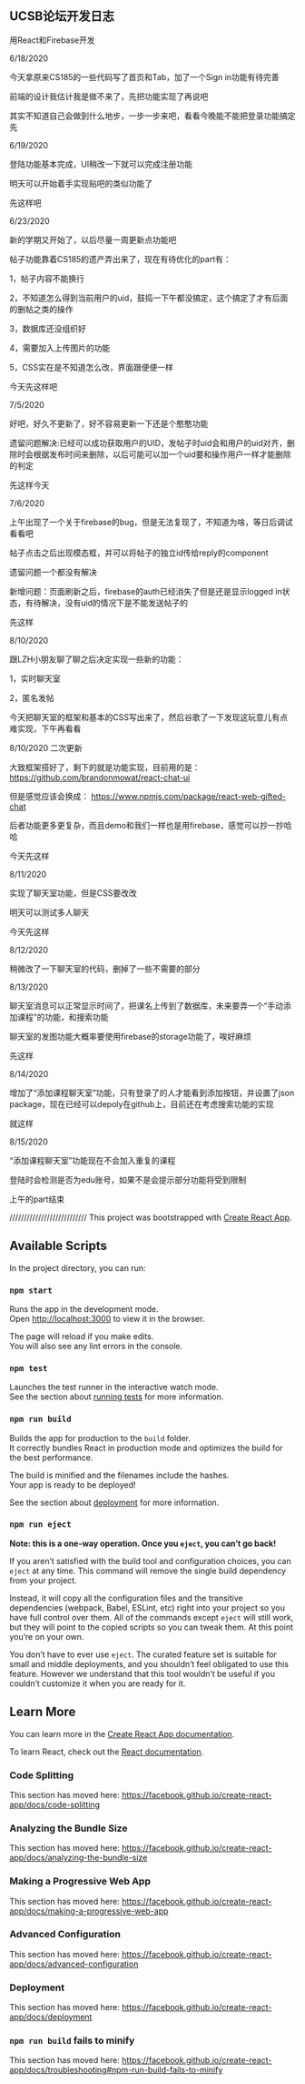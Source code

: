 ## UCSB论坛开发日志

用React和Firebase开发

6/18/2020

今天拿原来CS185的一些代码写了首页和Tab，加了一个Sign in功能有待完善

前端的设计我估计我是做不来了，先把功能实现了再说吧

其实不知道自己会做到什么地步，一步一步来吧，看看今晚能不能把登录功能搞定先

6/19/2020

登陆功能基本完成，UI稍改一下就可以完成注册功能

明天可以开始着手实现贴吧的类似功能了

先这样吧

6/23/2020

新的学期又开始了，以后尽量一周更新点功能吧

帖子功能靠着CS185的遗产弄出来了，现在有待优化的part有：

1，帖子内容不能换行

2，不知道怎么得到当前用户的uid，鼓捣一下午都没搞定，这个搞定了才有后面的删帖之类的操作

3，数据库还没组织好

4，需要加入上传图片的功能

5，CSS实在是不知道怎么改，界面跟便便一样

今天先这样吧

7/5/2020

好吧，好久不更新了，好不容易更新一下还是个憨憨功能

遗留问题解决:已经可以成功获取用户的UID，发帖子时uid会和用户的uid对齐，删除时会根据发布时间来删除，以后可能可以加一个uid要和操作用户一样才能删除的判定

先这样今天

7/6/2020

上午出现了一个关于firebase的bug，但是无法复现了，不知道为啥，等日后调试看看吧

帖子点击之后出现模态框，并可以将帖子的独立id传给reply的component

遗留问题一个都没有解决

新增问题：页面刷新之后，firebase的auth已经消失了但是还是显示logged in状态，有待解决，没有uid的情况下是不能发送帖子的

先这样

8/10/2020

跟LZH小朋友聊了聊之后决定实现一些新的功能：

1，实时聊天室

2，匿名发帖

今天把聊天室的框架和基本的CSS写出来了，然后谷歌了一下发现这玩意儿有点难实现，下午再看看

8/10/2020 二次更新

大致框架搭好了，剩下的就是功能实现，目前用的是：
https://github.com/brandonmowat/react-chat-ui

但是感觉应该会换成：
https://www.npmjs.com/package/react-web-gifted-chat

后者功能更多更复杂，而且demo和我们一样也是用firebase，感觉可以抄一抄哈哈

今天先这样

8/11/2020

实现了聊天室功能，但是CSS要改改

明天可以测试多人聊天

今天先这样

8/12/2020

稍微改了一下聊天室的代码，删掉了一些不需要的部分

8/13/2020

聊天室消息可以正常显示时间了，把课名上传到了数据库，未来要弄一个“手动添加课程”的功能，和搜索功能

聊天室的发图功能大概率要使用firebase的storage功能了，唉好麻烦

先这样

8/14/2020

增加了“添加课程聊天室”功能，只有登录了的人才能看到添加按钮，并设置了json package，现在已经可以depoly在github上，目前还在考虑搜索功能的实现

就这样

8/15/2020

“添加课程聊天室”功能现在不会加入重复的课程

登陆时会检测是否为edu账号，如果不是会提示部分功能将受到限制

上午的part结束

///////////////////////////
This project was bootstrapped with [Create React App](https://github.com/facebook/create-react-app).

## Available Scripts

In the project directory, you can run:

### `npm start`

Runs the app in the development mode.<br />
Open [http://localhost:3000](http://localhost:3000) to view it in the browser.

The page will reload if you make edits.<br />
You will also see any lint errors in the console.

### `npm test`

Launches the test runner in the interactive watch mode.<br />
See the section about [running tests](https://facebook.github.io/create-react-app/docs/running-tests) for more information.

### `npm run build`

Builds the app for production to the `build` folder.<br />
It correctly bundles React in production mode and optimizes the build for the best performance.

The build is minified and the filenames include the hashes.<br />
Your app is ready to be deployed!

See the section about [deployment](https://facebook.github.io/create-react-app/docs/deployment) for more information.

### `npm run eject`

**Note: this is a one-way operation. Once you `eject`, you can’t go back!**

If you aren’t satisfied with the build tool and configuration choices, you can `eject` at any time. This command will remove the single build dependency from your project.

Instead, it will copy all the configuration files and the transitive dependencies (webpack, Babel, ESLint, etc) right into your project so you have full control over them. All of the commands except `eject` will still work, but they will point to the copied scripts so you can tweak them. At this point you’re on your own.

You don’t have to ever use `eject`. The curated feature set is suitable for small and middle deployments, and you shouldn’t feel obligated to use this feature. However we understand that this tool wouldn’t be useful if you couldn’t customize it when you are ready for it.

## Learn More

You can learn more in the [Create React App documentation](https://facebook.github.io/create-react-app/docs/getting-started).

To learn React, check out the [React documentation](https://reactjs.org/).

### Code Splitting

This section has moved here: https://facebook.github.io/create-react-app/docs/code-splitting

### Analyzing the Bundle Size

This section has moved here: https://facebook.github.io/create-react-app/docs/analyzing-the-bundle-size

### Making a Progressive Web App

This section has moved here: https://facebook.github.io/create-react-app/docs/making-a-progressive-web-app

### Advanced Configuration

This section has moved here: https://facebook.github.io/create-react-app/docs/advanced-configuration

### Deployment

This section has moved here: https://facebook.github.io/create-react-app/docs/deployment

### `npm run build` fails to minify

This section has moved here: https://facebook.github.io/create-react-app/docs/troubleshooting#npm-run-build-fails-to-minify
